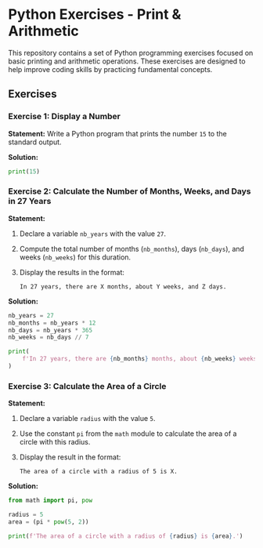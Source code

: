 # Python Exercises - Print & Arithmetic

This repository contains a set of Python programming exercises focused on basic printing and arithmetic operations. These exercises are designed to help improve coding skills by practicing fundamental concepts.

## Exercises

### Exercise 1: Display a Number

**Statement:** Write a Python program that prints the number `15` to the standard output.

**Solution:**

```python
print(15)
```

### Exercise 2: Calculate the Number of Months, Weeks, and Days in 27 Years

**Statement:**

1. Declare a variable `nb_years` with the value `27`.
2. Compute the total number of months (`nb_months`), days (`nb_days`), and weeks (`nb_weeks`) for this duration.
3. Display the results in the format:

   `In 27 years, there are X months, about Y weeks, and Z days.`

**Solution:**

```python
nb_years = 27
nb_months = nb_years * 12
nb_days = nb_years * 365
nb_weeks = nb_days // 7

print(
    f'In 27 years, there are {nb_months} months, about {nb_weeks} weeks, and {nb_days} days.'
)
```

### Exercise 3: Calculate the Area of a Circle

**Statement:**

1. Declare a variable `radius` with the value `5`.
2. Use the constant `pi` from the `math` module to calculate the area of a circle with this radius.
3. Display the result in the format:

   `The area of a circle with a radius of 5 is X.`

**Solution:**

```python
from math import pi, pow

radius = 5
area = (pi * pow(5, 2))

print(f'The area of a circle with a radius of {radius} is {area}.')
```

